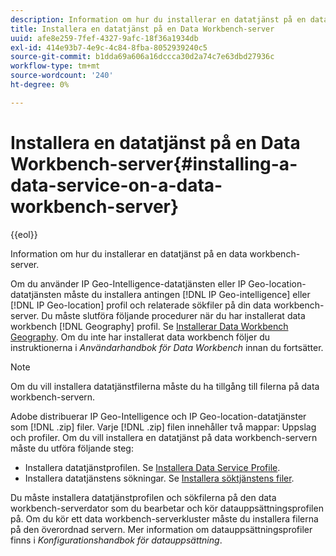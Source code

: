 ```yaml
---
description: Information om hur du installerar en datatjänst på en data workbench-server.
title: Installera en datatjänst på en Data Workbench-server
uuid: afe8e259-7fef-4327-9afc-18f36a1934db
exl-id: 414e93b7-4e9c-4c84-8fba-8052939240c5
source-git-commit: b1dda69a606a16dccca30d2a74c7e63dbd27936c
workflow-type: tm+mt
source-wordcount: '240'
ht-degree: 0%

---
```


# Installera en datatjänst på en Data Workbench-server{#installing-a-data-service-on-a-data-workbench-server}

{{eol}}

Information om hur du installerar en datatjänst på en data workbench-server.

Om du använder IP Geo-Intelligence-datatjänsten eller IP Geo-location-datatjänsten måste du installera antingen [!DNL IP Geo-intelligence] eller [!DNL IP Geo-location] profil och relaterade sökfiler på din data workbench-server. Du måste slutföra följande procedurer när du har installerat data workbench [!DNL Geography] profil. Se [Installerar Data Workbench Geography](../../../../home/c-geo-oview/c-inst-geo/c-inst-geo.md). Om du inte har installerat data workbench följer du instruktionerna i *Användarhandbok för Data Workbench* innan du fortsätter.

>[!NOTE]
>
>Om du vill installera datatjänstfilerna måste du ha tillgång till filerna på data workbench-servern.

Adobe distribuerar IP Geo-Intelligence och IP Geo-location-datatjänster som [!DNL .zip] filer. Varje [!DNL .zip] filen innehåller två mappar: Uppslag och profiler. Om du vill installera en datatjänst på data workbench-servern måste du utföra följande steg:

* Installera datatjänstprofilen. Se [Installera Data Service Profile](../../../../home/c-geo-oview/c-wk-data-svcs/c-install-data-svc/c-inst-data-svc-prof.md).
* Installera datatjänstens sökningar. Se [Installera söktjänstens filer](../../../../home/c-geo-oview/c-wk-data-svcs/c-install-data-svc/t-inst-data-svc-lkp-files.md).

Du måste installera datatjänstprofilen och sökfilerna på den data workbench-serverdator som du bearbetar och kör datauppsättningsprofilen på. Om du kör ett data workbench-serverkluster måste du installera filerna på den överordnad servern. Mer information om datauppsättningsprofiler finns i *Konfigurationshandbok för datauppsättning*.
